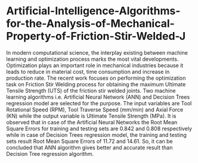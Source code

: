 # Artificial-Intelligence-Algorithms-for-the-Analysis-of-Mechanical-Property-of-Friction-Stir-Welded-J
In modern computational science, the interplay existing between machine learning and optimization process marks the most vital developments. Optimization plays an important role in mechanical industries because it leads to reduce in material cost, time consumption and increase in production rate. The recent work focuses on performing the optimization task on Friction Stir Welding process for obtaining the maximum Ultimate Tensile Strength (UTS) of the friction stir welded joints. Two machine learning algorithms i.e. Artificial Neural Network (ANN) and Decision Trees regression model are selected for the purpose. The input variables are Tool Rotational Speed (RPM), Tool Traverse Speed (mm/min) and Axial Force (KN) while the output variable is Ultimate Tensile Strength (MPa). It is observed that in case of the Artificial Neural Networks the Root Mean Square Errors for training and testing sets are 0.842 and 0.808 respectively while in case of Decision Trees regression model, the training and testing sets result Root Mean Square Errors of 11.72 and 14.61. So, it can be concluded that ANN algorithm gives better and accurate result than Decision Tree regression algorithm.
